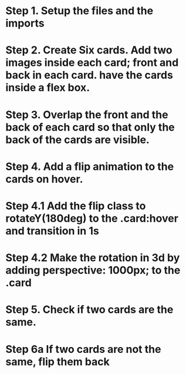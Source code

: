 # Step 1. Setup the files and the imports
# Step 2. Create Six cards. Add two images inside each card; front and back in each card. have the cards inside a flex box.
# Step 3. Overlap the front and the back of each card so that only the back of the cards are visible.
# Step 4. Add a flip animation to the cards on hover.
# Step 4.1 Add the flip class to rotateY(180deg) to the .card:hover and transition in 1s
# Step 4.2 Make the rotation in 3d by adding perspective: 1000px; to the .card
# Step 5. Check if two cards are the same.
# Step 6a If two cards are not the same, flip them back